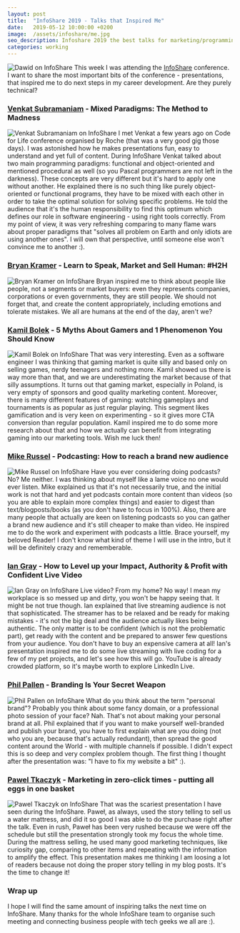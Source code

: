 ```yaml
---
layout: post
title:  "InfoShare 2019 - Talks that Inspired Me"
date:   2019-05-12 10:00:00 +0200
image:  /assets/infoshare/me.jpg
seo_description: Infoshare 2019 the best talks for marketing/programming person
categories: working
---
```


![Dawid on InfoShare](/assets/infoshare/me_infoshare.jpg)
This week I was attending the [InfoShare][infoshare] conference. I want to share the most important bits of the conference - presentations, that inspired me to do next steps in my career development. Are they purely technical?

<!-- more -->

### [Venkat Subramaniam][subramaniam] - Mixed Paradigms: The Method to Madness
![Venkat Subramaniam on InfoShare](/assets/infoshare/subramaniam.jpg)
I met Venkat a few years ago on Code for Life conference organised by Roche (that was a very good gig those days). I was astonished how he makes presentations fun, easy to understand and yet full of content. During InfoShare Venkat talked about two main programming paradigms:  functional and object-oriented and mentioned procedural as well (so you Pascal programmers are not left in the darkness). These concepts are very different but it's hard to apply one without another. He explained there is no such thing like purely object-oriented or functional programs, they have to be mixed with each other in order to take the optimal solution for solving specific problems. He told the audience that it's the human responsibility to find this optimum which defines our role in software engineering - using right tools correctly. From my point of view, it was very refreshing comparing to many flame wars about proper paradigms that "solves all problem on Earth and only idiots are using another ones". I will own that perspective, until someone else won't convince me to another :).

### [Bryan Kramer][kramer] - Learn to Speak, Market and Sell Human: #H2H
![Bryan Kramer on InfoShare](/assets/infoshare/kramer.jpg)
Bryan inspired me to think about people like people, not a segments or market buyers: even they represents companies, corporations or even governments, they are still people. We should not forget that, and create the content appropriately, including emotions and tolerate mistakes. We all are humans at the end of the day, aren't we?

### [Kamil Bolek][bolek] - 5 Myths About Gamers and 1 Phenomenon You Should Know
![Kamil Bolek on InfoShare](/assets/infoshare/bolek.jpg)
That was very interesting. Even as a software engineer I was thinking that gaming market is quite silly and based only on selling games, nerdy teenagers and nothing more. Kamil showed us there is way more than that, and we are underestimating the market because of that silly assumptions. It turns out that gaming market, especially in Poland, is very empty of sponsors and good quality marketing content. Moreover, there is many different features of gaming: watching gameplays and tournaments is as popular as just regular playing. This segment likes gamification and is very keen on experimenting - so it gives more CTA conversion than regular population. Kamil inspired me to do some more research about that and how we actually can benefit from integrating gaming into our marketing tools. Wish me luck then!

### [Mike Russel][russel] - Podcasting: How to reach a brand new audience
![Mike Russel on InfoShare](/assets/infoshare/russel.jpg)
Have you ever considering doing podcasts? No? Me neither. I was thinking about myself like a lame voice no one would ever listen. Mike explained us that it's not necessarily true, and the initial work is not that hard and yet podcasts contain more content than videos (so you are able to explain more complex things) and easier to digest than text/blogposts/books (as you don't have to focus in 100%). Also, there are many people that actually are keen on listening podcasts so you can gather a brand new audience and it's still cheaper to make than video. He inspired me to do the work and experiment with podcasts a little. Brace yourself, my beloved Reader! I don't know what kind of theme I will use in the intro, but it will be definitely crazy and rememberable.

### [Ian Gray][gray] - How to Level up your Impact, Authority & Profit with Confident Live Video
![Ian Gray on InfoShare](/assets/infoshare/gray.jpg)
Live video? From my home? No way! I mean my workplace is so messed up and dirty, you won't be happy seeing that. It might be not true though. Ian explained that live streaming audience is not that sophisticated. The streamer has to be relaxed and be ready for making mistakes - it's not the big deal and the audience actually likes being authentic. The only matter is to be confident (which is not the problematic part), get ready with the content and be prepared to answer few questions from your audience. You don't have to buy an expensive camera at all! Ian's presentation inspired me to do some live streaming with live coding for a few of my pet projects, and let's see how this will go. YouTube is already crowded platform, so it's maybe worth to explore LinkedIn Live.

### [Phil Pallen][pallen] - Branding Is Your Secret Weapon
![Phil Pallen on InfoShare](/assets/infoshare/pallen.jpg)
What do you think about the term "personal brand"? Probably you think about some fancy domain, or a professional photo session of your face? Nah. That's not about making your personal brand at all. Phil explained that if you want to make yourself well-branded and publish your brand, you have to first explain what are you doing (not who you are, because that's actually redundant), then spread the good content around the World - with multiple channels if possible. I didn't expect this is so deep and very complex problem though. The first thing I thought after the presentation was: "I have to fix my website a bit" :).

### [Pawel Tkaczyk][tkaczyk] - Marketing in zero-click times - putting all eggs in one basket
![Pawel Tkaczyk on InfoShare](/assets/infoshare/tkaczyk.jpg)
That was the scariest presentation I have seen during the InfoShare. Paweł, as always, used the story telling to sell us a water mattress, and did it so good I was able to do the purchase right after the talk. Even in rush, Paweł has been very rushed because we were off the schedule but still the presentation strongly took my focus the whole time. During the mattress selling, he used many good marketing techniques, like curiosity gap, comparing to other items and repeating with the information to amplify the effect. This presentation makes me thinking I am loosing a lot of readers because not doing the proper story telling in my blog posts. It's the time to change it!

### Wrap up

I hope I will find the same amount of inspiring talks the next time on InfoShare. Many thanks for the whole InfoShare team to organise such meeting and connecting business people with tech geeks we all are :).

[subramaniam]: https://twitter.com/venkat_s
[kramer]: https://twitter.com/bryankramer
[bolek]: https://twitter.com/KamilBolek
[russel]: https://twitter.com/imikerussell
[gray]: https://twitter.com/iagdotme
[pallen]: https://twitter.com/philpallen
[tkaczyk]: https://twitter.com/paweltkaczyk
[infoshare]: https://infoshare.pl
